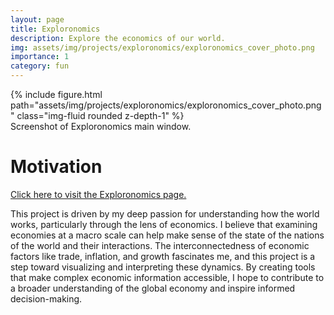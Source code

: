 ```yaml
---
layout: page
title: Exploronomics
description: Explore the economics of our world.
img: assets/img/projects/exploronomics/exploronomics_cover_photo.png
importance: 1
category: fun
---
```


<div class="row mt-3">
    <div class="col-sm mt-3 mt-md-0">
        {% include figure.html path="assets/img/projects/exploronomics/exploronomics_cover_photo.png" class="img-fluid rounded z-depth-1" %}
    </div>
</div>
<div class="caption">
    Screenshot of Exploronomics main window.
</div>

# Motivation

[Click here to visit the Exploronomics page.](_projects\exploronomics_project\index.html)

This project is driven by my deep passion for understanding how the world works, particularly through the lens of economics. I believe that examining economies at a macro scale can help make sense of the state of the nations of the world and their interactions. The interconnectedness of economic factors like trade, inflation, and growth fascinates me, and this project is a step toward visualizing and interpreting these dynamics. By creating tools that make complex economic information accessible, I hope to contribute to a broader understanding of the global economy and inspire informed decision-making.
